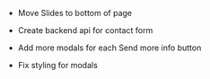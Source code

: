 - Move Slides to bottom of page

- Create backend api for contact form

- Add more modals for each Send more info button

- Fix styling for modals
